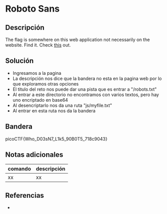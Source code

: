 # Roboto Sans

## Descripción
The flag is somewhere on this web application not necessarily on the website. Find it. Check [this](http://saturn.picoctf.net:61304/) out.

## Solución
- Ingresamos a la pagina
- La descripción nos dice que la bandera no esta en la pagina web por lo que exploramos otras opciones
- El titulo del reto nos puede dar una pista que es entrar a "/robots.txt"
- Al entrar a este directorio no encontramos con varios textos, pero hay uno encriptado en base64
- Al desencriptarlo nos da una ruta "js/myfile.txt"
- Al entrar en esta ruta nos da la bandera

## Bandera
picoCTF{Who_D03sN7_L1k5_90B0T5_718c9043}

## Notas adicionales
| comando | descripción |
| ------ | ------ |
| xx | xx |

## Referencias
- []()